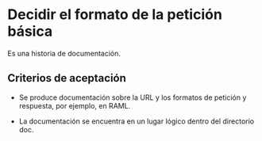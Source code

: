 # Decidir el formato de la petición básica

Es una historia de documentación.

## Criterios de aceptación

* Se produce documentación sobre la URL y los formatos de petición y respuesta, por ejemplo, en RAML.

* La documentación se encuentra en un lugar lógico dentro del directorio doc.
